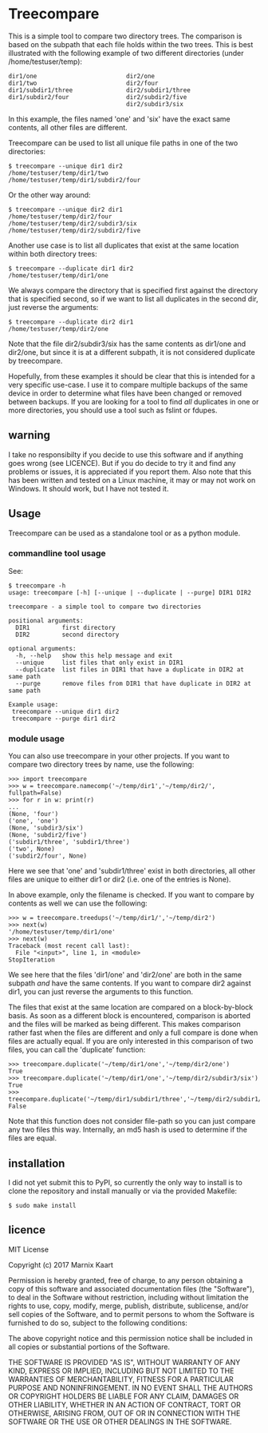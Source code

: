 # Treecompare

This is a simple tool to compare two directory trees. The comparison is based
on the subpath that each file holds within the two trees. This is best
illustrated with the following example of two different directories (under
/home/testuser/temp):

```
dir1/one                         dir2/one
dir1/two                         dir2/four
dir1/subdir1/three               dir2/subdir1/three
dir1/subdir2/four                dir2/subdir2/five
                                 dir2/subdir3/six
```

In this example, the files named 'one' and 'six' have the exact same contents,
all other files are different.

Treecompare can be used to list all unique file paths in one of the two
directories:

```
$ treecompare --unique dir1 dir2
/home/testuser/temp/dir1/two
/home/testuser/temp/dir1/subdir2/four
```

Or the other way around:

```
$ treecompare --unique dir2 dir1
/home/testuser/temp/dir2/four
/home/testuser/temp/dir2/subdir3/six
/home/testuser/temp/dir2/subdir2/five
```

Another use case is to list all duplicates that exist at the same location
within both directory trees:


```
$ treecompare --duplicate dir1 dir2
/home/testuser/temp/dir1/one
```

We always compare the directory that is specified first against the directory
that is specified second, so if we want to list all duplicates in the second
dir, just reverse the arguments:

```
$ treecompare --duplicate dir2 dir1
/home/testuser/temp/dir2/one
```

Note that the file dir2/subdir3/six has the same contents as dir1/one and
dir2/one, but since it is at a different subpath, it is not considered
duplicate by treecompare.

Hopefully, from these examples it should be clear that this is intended for a
very specific use-case. I use it to compare multiple backups of the same device
in order to determine what files have been changed or removed between backups.
If you are looking for a tool to find *all* duplicates in one or more
directories, you should use a tool such as fslint or fdupes.

## warning

I take no responsibilty if you decide to use this software and if anything goes
wrong (see LICENCE). But if you do decide to try it and find any problems or
issues, it is appreciated if you report them. Also note that this has been
written and tested on a Linux machine, it may or may not work on Windows. It
should work, but I have not tested it.

## Usage

Treecompare can be used as a standalone tool or as a python module.

### commandline tool usage

See:

```
$ treecompare -h
usage: treecompare [-h] [--unique | --duplicate | --purge] DIR1 DIR2

treecompare - a simple tool to compare two directories

positional arguments:
  DIR1         first directory
  DIR2         second directory

optional arguments:
  -h, --help   show this help message and exit
  --unique     list files that only exist in DIR1
  --duplicate  list files in DIR1 that have a duplicate in DIR2 at same path
  --purge      remove files from DIR1 that have duplicate in DIR2 at same path

Example usage:
 treecompare --unique dir1 dir2
 treecompare --purge dir1 dir2
```

### module usage

You can also use treecompare in your other projects. If you want to compare two
directory trees by name, use the following:

```
>>> import treecompare
>>> w = treecompare.namecomp('~/temp/dir1','~/temp/dir2/', fullpath=False)
>>> for r in w: print(r)
...
(None, 'four')
('one', 'one')
(None, 'subdir3/six')
(None, 'subdir2/five')
('subdir1/three', 'subdir1/three')
('two', None)
('subdir2/four', None)
```

Here we see that 'one' and 'subdir1/three' exist in both directories, all other
files are unique to either dir1 or dir2 (i.e. one of the entries is None).

In above example, only the filename is checked. If you want to compare by
contents as well we can use the following:

```
>>> w = treecompare.treedups('~/temp/dir1/','~/temp/dir2')
>>> next(w)
'/home/testuser/temp/dir1/one'
>>> next(w)
Traceback (most recent call last):
  File "<input>", line 1, in <module>
StopIteration
```

We see here that the files 'dir1/one' and 'dir2/one' are both in the same
subpath *and* have the same contents. If you want to compare dir2 against dir1,
you can just reverse the arguments to this function.

The files that exist at the same location are compared on a block-by-block
basis. As soon as a different block is encountered, comparison is aborted and
the files will be marked as being different. This makes comparison rather fast
when the files are different and only a full compare is done when files are
actually equal. If you are only interested in this comparison of two files, you
can call the 'duplicate' function:

```
>>> treecompare.duplicate('~/temp/dir1/one','~/temp/dir2/one')
True
>>> treecompare.duplicate('~/temp/dir1/one','~/temp/dir2/subdir3/six')
True
>>> treecompare.duplicate('~/temp/dir1/subdir1/three','~/temp/dir2/subdir1/three')
False
```

Note that this function does not consider file-path so you can just compare any
two files this way. Internally, an md5 hash is used to determine if the files
are equal.

## installation

I did not yet submit this to PyPI, so currently the only way to install is to
clone the repository and install manually or via the provided Makefile:

```
$ sudo make install
```

## licence

MIT License

Copyright (c) 2017 Marnix Kaart

Permission is hereby granted, free of charge, to any person obtaining a copy
of this software and associated documentation files (the "Software"), to deal
in the Software without restriction, including without limitation the rights
to use, copy, modify, merge, publish, distribute, sublicense, and/or sell
copies of the Software, and to permit persons to whom the Software is
furnished to do so, subject to the following conditions:

The above copyright notice and this permission notice shall be included in all
copies or substantial portions of the Software.

THE SOFTWARE IS PROVIDED "AS IS", WITHOUT WARRANTY OF ANY KIND, EXPRESS OR
IMPLIED, INCLUDING BUT NOT LIMITED TO THE WARRANTIES OF MERCHANTABILITY,
FITNESS FOR A PARTICULAR PURPOSE AND NONINFRINGEMENT. IN NO EVENT SHALL THE
AUTHORS OR COPYRIGHT HOLDERS BE LIABLE FOR ANY CLAIM, DAMAGES OR OTHER
LIABILITY, WHETHER IN AN ACTION OF CONTRACT, TORT OR OTHERWISE, ARISING FROM,
OUT OF OR IN CONNECTION WITH THE SOFTWARE OR THE USE OR OTHER DEALINGS IN THE
SOFTWARE.


